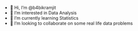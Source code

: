 - 👋 Hi, I’m @b4bikramjit
- 👀 I’m interested in Data Analysis
- 🌱 I’m currently learning Statistics
- 💞️ I’m looking to collaborate on some real life data problems


<!---
b4bikramjit/b4bikramjit is a ✨ special ✨ repository because its `README.md` (this file) appears on your GitHub profile.
You can click the Preview link to take a look at your changes.
--->
